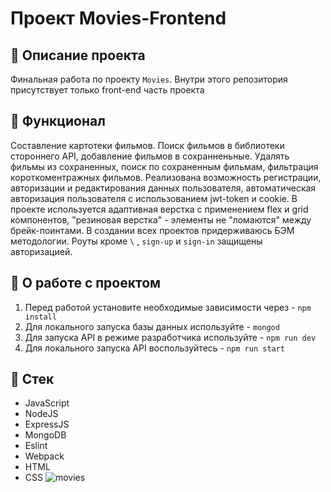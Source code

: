 # Проект Movies-Frontend

## :page_with_curl: Описание проекта

Финальная работа по проекту `Movies`. Внутри этого репозитория присутствует только front-end часть проекта

## :book: Функционал

Составление картотеки фильмов.
Поиск фильмов в библиотеки стороннего API, добавление фильмов в сохранненьные. Удалять фильмы из сохраненных, поиск по сохраненным фильмам, фильтрация короткоментражных фильмов.
Реализована возможность регистрации, авторизации и редактирования данных пользователя, автоматическая авторизация пользователя с использованием jwt-token и cookie.
В проекте используется адаптивная верстка с применением flex и grid компонентов, "резиновая верстка" - элементы не "ломаются" между брейк-поинтами.
В создании всех проектов придерживаюсь БЭМ методологии.
Роуты кроме `\` , `sign-up` и `sign-in` защищены авторизацией.

## :wrench: О работе с проектом

1. Перед работой установите необходимые зависимости через - `npm install`
2. Для локального запуска базы данных используйте - `mongod`
3. Для запуска API в режиме разработчика используйте - `npm run dev`
4. Для локального запуска API воспользуйтесь - `npm run start`

## :bookmark_tabs: Стек

- JavaScript
- NodeJS
- ExpressJS
- MongoDB
- Eslint
- Webpack
- HTML
- CSS
![movies](https://4.downloader.disk.yandex.ru/preview/cd776075e0c05a2add99ab88c8b3385af99035a718c55ad9a4b1605cfb3caad1/inf/sS-PIrXsLdsTPc36ZYWhPcTOvwtpJqf72yd0Srl0d_Kw3keKptnV262Fdbv8ja_rDESWrNARdszMpwn3IhLeUg%3D%3D?uid=108914749&filename=%D0%A1%D0%BD%D0%B8%D0%BC%D0%BE%D0%BA3.JPG&disposition=inline&hash=&limit=0&content_type=image%2Fjpeg&owner_uid=108914749&tknv=v2&size=1903x937 "Диплом")​
